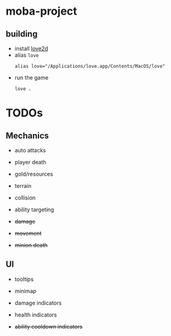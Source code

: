 # moba-project

## building
* install [love2d](https://love2d.org/#download)
* alias `love`
  ```
  alias love="/Applications/love.app/Contents/MacOS/love"
  ```
* run the game
  ```
  love .
  ```

# TODOs

## Mechanics

* auto attacks

* player death

* gold/resources

* terrain

* collision

* ability targeting

* ~~damage~~

* ~~movement~~

* ~~minion death~~

## UI

* tooltips

* minimap

* damage indicators

* health indicators

* ~~ability cooldown indicators~~
